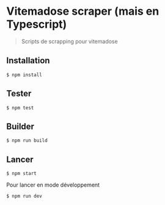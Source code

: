 Vitemadose scraper (mais en Typescript)
========

> Scripts de scrapping pour vitemadose

Installation
------------

    $ npm install

Tester
------

    $ npm test

Builder
-------

    $ npm run build

Lancer
------

    $ npm start

Pour lancer en mode développement

    $ npm run dev
